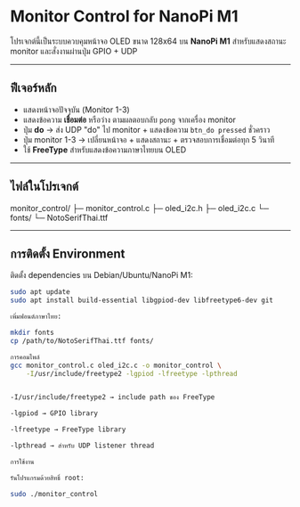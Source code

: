 # Monitor Control for NanoPi M1

โปรเจกต์นี้เป็นระบบควบคุมหน้าจอ OLED ขนาด 128x64 บน **NanoPi M1** สำหรับแสดงสถานะ monitor และสั่งงานผ่านปุ่ม GPIO + UDP

---

## ฟีเจอร์หลัก

- แสดงหน้าจอปัจจุบัน (Monitor 1-3)
- แสดงข้อความ **เชื่อมต่อ** หรือว่าง ตามผลตอบกลับ `pong` จากเครื่อง monitor
- ปุ่ม **do** → ส่ง UDP "do" ไป monitor + แสดงข้อความ `btn_do pressed` ชั่วคราว
- ปุ่ม monitor 1-3 → เปลี่ยนหน้าจอ + แสดงสถานะ + ตรวจสอบการเชื่อมต่อทุก 5 วินาที
- ใช้ **FreeType** สำหรับแสดงข้อความภาษาไทยบน OLED

---

## ไฟล์ในโปรเจกต์

monitor_control/
├─ monitor_control.c
├─ oled_i2c.h
├─ oled_i2c.c
└─ fonts/
└─ NotoSerifThai.ttf


---

## การติดตั้ง Environment

ติดตั้ง dependencies บน Debian/Ubuntu/NanoPi M1:

```bash
sudo apt update
sudo apt install build-essential libgpiod-dev libfreetype6-dev git

เพิ่มฟอนต์ภาษาไทย:

mkdir fonts
cp /path/to/NotoSerifThai.ttf fonts/

การคอมไพล์
gcc monitor_control.c oled_i2c.c -o monitor_control \
    -I/usr/include/freetype2 -lgpiod -lfreetype -lpthread


-I/usr/include/freetype2 → include path ของ FreeType

-lgpiod → GPIO library

-lfreetype → FreeType library

-lpthread → สำหรับ UDP listener thread

การใช้งาน

รันโปรแกรมด้วยสิทธิ์ root:

sudo ./monitor_control

